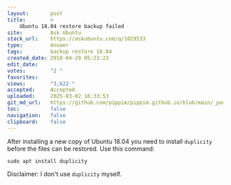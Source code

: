 ```yaml
---
layout:       post
title:        >
    Ubuntu 18.04 restore backup failed
site:         Ask Ubuntu
stack_url:    https://askubuntu.com/q/1029533
type:         Answer
tags:         backup restore 18.04
created_date: 2018-04-29 05:23:23
edit_date:    
votes:        "2 "
favorites:    
views:        "3,622 "
accepted:     Accepted
uploaded:     2025-03-02 16:33:53
git_md_url:   https://github.com/pippim/pippim.github.io/blob/main/_posts/2018/2018-04-29-Ubuntu-18.04-restore-backup-failed.md
toc:          false
navigation:   false
clipboard:    false
---
```


After installing a new copy of Ubuntu 18.04 you need to install `duplicity` before the files can be restored. Use this command:

``` 
sudo apt install duplicity
```

Disclaimer: I don't use `duplicity` myself.
